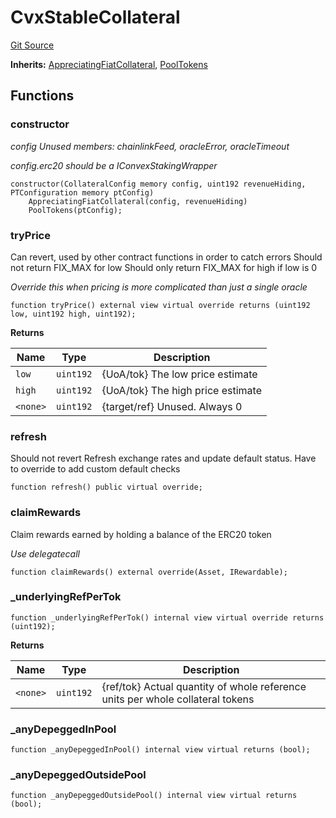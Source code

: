 # CvxStableCollateral
[Git Source](https://github.com/larrythecucumber321/protocol/blob/77d337b8595ba96d069ded321419b36a61984170/contracts/plugins/assets/convex/CvxStableCollateral.sol)

**Inherits:**
[AppreciatingFiatCollateral](/contracts/plugins/assets/AppreciatingFiatCollateral.sol/abstract.AppreciatingFiatCollateral.md), [PoolTokens](/contracts/plugins/assets/convex/PoolTokens.sol/contract.PoolTokens.md)


## Functions
### constructor

*config Unused members: chainlinkFeed, oracleError, oracleTimeout*

*config.erc20 should be a IConvexStakingWrapper*


```solidity
constructor(CollateralConfig memory config, uint192 revenueHiding, PTConfiguration memory ptConfig)
    AppreciatingFiatCollateral(config, revenueHiding)
    PoolTokens(ptConfig);
```

### tryPrice

Can revert, used by other contract functions in order to catch errors
Should not return FIX_MAX for low
Should only return FIX_MAX for high if low is 0

*Override this when pricing is more complicated than just a single oracle*


```solidity
function tryPrice() external view virtual override returns (uint192 low, uint192 high, uint192);
```
**Returns**

|Name|Type|Description|
|----|----|-----------|
|`low`|`uint192`|{UoA/tok} The low price estimate|
|`high`|`uint192`|{UoA/tok} The high price estimate|
|`<none>`|`uint192`|{target/ref} Unused. Always 0|


### refresh

Should not revert
Refresh exchange rates and update default status.
Have to override to add custom default checks


```solidity
function refresh() public virtual override;
```

### claimRewards

Claim rewards earned by holding a balance of the ERC20 token

*Use delegatecall*


```solidity
function claimRewards() external override(Asset, IRewardable);
```

### _underlyingRefPerTok


```solidity
function _underlyingRefPerTok() internal view virtual override returns (uint192);
```
**Returns**

|Name|Type|Description|
|----|----|-----------|
|`<none>`|`uint192`|{ref/tok} Actual quantity of whole reference units per whole collateral tokens|


### _anyDepeggedInPool


```solidity
function _anyDepeggedInPool() internal view virtual returns (bool);
```

### _anyDepeggedOutsidePool


```solidity
function _anyDepeggedOutsidePool() internal view virtual returns (bool);
```

